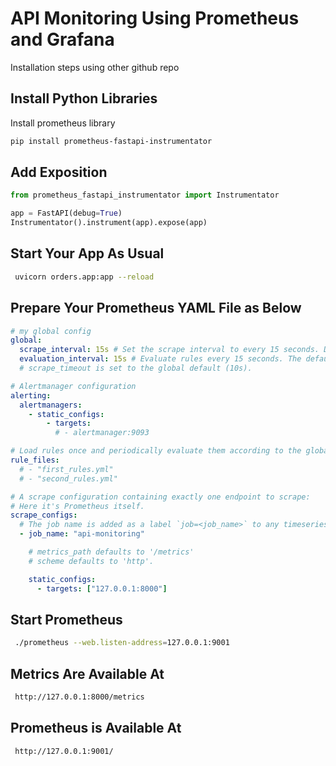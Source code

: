 # API Monitoring Using Prometheus and Grafana

Installation steps using  other github repo

## Install Python Libraries

Install prometheus library 

```bash
pip install prometheus-fastapi-instrumentator
```

## Add Exposition

```python
from prometheus_fastapi_instrumentator import Instrumentator

app = FastAPI(debug=True)
Instrumentator().instrument(app).expose(app)
```

## Start Your App As Usual
```bash
 uvicorn orders.app:app --reload
```

## Prepare Your Prometheus YAML File as Below
```yaml
# my global config
global:
  scrape_interval: 15s # Set the scrape interval to every 15 seconds. Default is every 1 minute.
  evaluation_interval: 15s # Evaluate rules every 15 seconds. The default is every 1 minute.
  # scrape_timeout is set to the global default (10s).

# Alertmanager configuration
alerting:
  alertmanagers:
    - static_configs:
        - targets:
          # - alertmanager:9093

# Load rules once and periodically evaluate them according to the global 'evaluation_interval'.
rule_files:
  # - "first_rules.yml"
  # - "second_rules.yml"

# A scrape configuration containing exactly one endpoint to scrape:
# Here it's Prometheus itself.
scrape_configs:
  # The job name is added as a label `job=<job_name>` to any timeseries scraped from this config.
  - job_name: "api-monitoring"

    # metrics_path defaults to '/metrics'
    # scheme defaults to 'http'.

    static_configs:
      - targets: ["127.0.0.1:8000"]
```

## Start Prometheus
```bash
 ./prometheus --web.listen-address=127.0.0.1:9001
```

## Metrics Are Available At
```bash
 http://127.0.0.1:8000/metrics
```

## Prometheus is Available At
```bash
 http://127.0.0.1:9001/
```
